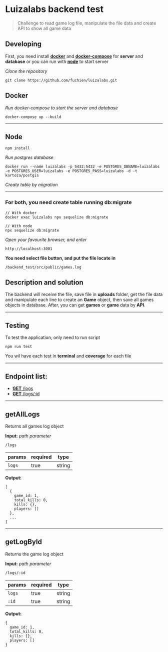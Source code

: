 # Luizalabs backend test

> Challenge to read game log file, manipulate the file data and create API to show all game data

## Developing

First, you need install [**docker**](#Docker) and [**docker-compose**](https://docs.docker.com/compose/install) for **server** and **database** or you can run with [**node**](#Node) to start server

_Clone the repository_

```
git clone https://github.com/fuchien/luizalabs.git
```

## Docker

_Run docker-compose to start the server and database_

```
docker-compose up --build
```

---

## Node

```
npm install
```

_Run postgres database_

```
docker run --name luizalabs -p 5432:5432 -e POSTGRES_DBNAME=luizalabs -e POSTGRES_USER=luizalabs -e POSTGRES_PASS=luizalabs -d -t kartoza/postgis
```

_Create table by migration_

---

### For both, you need create table running **db:migrate**

```
// With docker
docker exec luizalabs npx sequelize db:migrate

// With node
npx sequelize db:migrate
```

_Open your favourite browser, and enter_

```
http://localhost:3001
```

**You need select file button, and put the file locate in**

```
/backend_test/src/public/games.log
```

## Description and solution

The backend will receive the file, save file in **uploads** folder, get the file data and manipulate each line to create an **Game** object, then save all games objects in database. After, you can get **games** or **game** data by **API**.

---

## Testing

To test the application, only need to run script

```
npm run test
```

You wil have each test in **terminal** and **coverage** for each file

---

## Endpoint list:

- [**GET** /logs](#getAllLogs)
- [**GET** /logs/:id](#getLogById)

---

## getAllLogs

Returns all games log object

**Input:** _path parameter_

```
/logs
```

| params | required | type   |
| ------ | -------- | ------ |
| `logs` | true     | string |

**Output:**

```
[
  {
    game_id: 1,
    total_kills: 0,
    kills: {},
    players: []
  },
  ...
]
```

---

## getLogById

Returns the game log object

**Input:** _path parameter_

```
/logs/:id
```

| params | required | type   |
| ------ | -------- | ------ |
| `logs` | true     | string |
| `:id`  | true     | string |

**Output:**

```
{
  game_id: 1,
  total_kills: 0,
  kills: {},
  players: []
}
```
